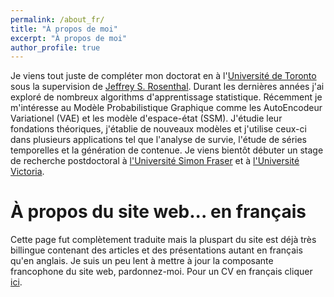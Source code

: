 ```yaml
---
permalink: /about_fr/
title: "À propos de moi"
excerpt: "À propos de moi"
author_profile: true
---
```



Je viens tout juste de compléter mon doctorat en à l'[Université de Toronto](http://www.utstat.utoronto.ca) sous la supervision de [Jeffrey S. Rosenthal](http://probability.ca/jeff/). Durant les dernières années j'ai exploré de nombreux algorithms d'apprentissage statistique. Récemment je m'intéresse au Modèle Probabilistique Graphique comme les AutoEncodeur Variationel (VAE) et les modèle d'espace-état (SSM). J'étudie leur fondations théoriques, j'établie de nouveaux modèles et j'utilise ceux-ci dans plusieurs applications tel que l'analyse de survie, l'étude de séries temporelles et la génération de contenue. Je viens bientôt débuter un stage de recherche postdoctoral à [l'Université Simon Fraser](https://www.sfu.ca/) et à [l'Université Victoria](https://www.uvic.ca/). 

À propos du site web... en français
=====

Cette page fut complètement traduite mais la pluspart du site est déjà très billingue contenant des articles et des présentations autant en français qu'en anglais. Je suis un peu lent à mettre à jour la composante francophone du site web, pardonnez-moi. Pour un CV en français cliquer [ici](https://cedricbeaulac.github.io/files/cvacadmique.pdf).


